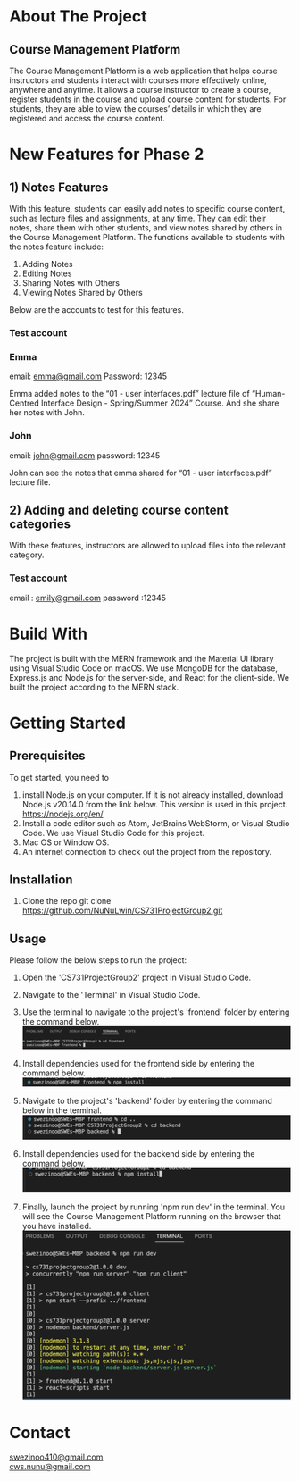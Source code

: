 # About The Project

## Course Management Platform

The Course Management Platform is a web application that helps course instructors
and students interact with courses more effectively online, anywhere and anytime.
It allows a course instructor to create a course, register students in the course and upload course content for students. For students, they are able to view the courses’ details in which they are registered and access the course content.

# New Features for Phase 2

## 1) Notes Features

With this feature, students can easily add notes to specific course content, such as lecture files and assignments, at any time. They can edit their notes, share them with other students, and view notes shared by others in the Course Management Platform. The functions available to students with the notes feature include:

1. Adding Notes
2. Editing Notes
3. Sharing Notes with Others
4. Viewing Notes Shared by Others

Below are the accounts to test for this features.

### Test account

### Emma

email: emma@gmail.com
Password: 12345

Emma added notes to the “01 - user interfaces.pdf” lecture file of “Human-Centred Interface Design - Spring/Summer 2024” Course. And she share her notes with John.

### John

email: john@gmail.com
password: 12345

John can see the notes that emma shared for “01 - user interfaces.pdf” lecture file.

## 2) Adding and deleting course content categories

With these features, instructors are allowed to upload files into the relevant category.

### Test account

email : emily@gmail.com
password :12345

# Build With

The project is built with the MERN framework and the Material UI library using Visual Studio Code on macOS. We use MongoDB for the database, Express.js and Node.js for the server-side, and React for the client-side. We built the project according to the MERN stack.

# Getting Started

## Prerequisites

To get started, you need to

1.  install Node.js on your computer. If it is not already installed, download Node.js v20.14.0 from the link below. This version is used in this project.
    https://nodejs.org/en/
2.  Install a code editor such as Atom, JetBrains WebStorm, or Visual Studio Code. We use Visual Studio Code for this project.
3.  Mac OS or Window OS.
4.  An internet connection to check out the project from the repository.

## Installation

1. Clone the repo
   git clone https://github.com/NuNuLwin/CS731ProjectGroup2.git

## Usage

Please follow the below steps to run the project:

1. Open the 'CS731ProjectGroup2' project in Visual Studio Code.
2. Navigate to the 'Terminal' in Visual Studio Code.
3. Use the terminal to navigate to the project's 'frontend' folder by entering the command below.
   ![go to frontend folder](./frontend/screenshots_guide/Screenshot1.png)
   </br>

4. Install dependencies used for the frontend side by entering the command below.
   ![install frontend dependencies](./frontend/screenshots_guide/Screenshot2.png)
   </br>

5. Navigate to the project's 'backend' folder by entering the command below in the terminal.
   ![go to backend folder](./frontend/screenshots_guide/Screenshot3.png)
   </br>

6. Install dependencies used for the backend side by entering the command below.
   ![install backend dependencies](./frontend/screenshots_guide/Screenshot4.png)
   </br>

7. Finally, launch the project by running 'npm run dev' in the terminal. You will see the Course Management Platform running on the browser that you have installed.
   ![launch the project](./frontend/screenshots_guide/Screenshot5.png)

# Contact

[swezinoo410@gmail.com](mailto:swezinoo410@gmail.com) </br>
[cws.nunu@gmail.com](mailtocws.nunu@gmail.com)

